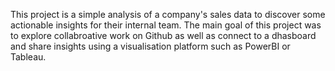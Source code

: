 This project is a simple analysis of a company's sales data to discover some actionable insights for their internal team. The main goal of this project was to explore collabroative work on Github as well as connect to a dhasboard and share insights using a visualisation platform such as PowerBI or Tableau.